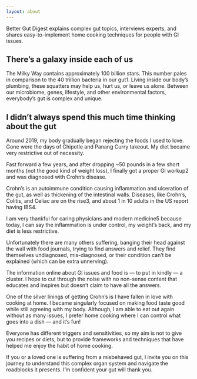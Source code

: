 ```yaml
---
layout: about
---
```


<section class="mt-15 pb-20">

Better Gut Digest explains complex gut topics, interviews experts, and shares easy-to-implement home cooking techniques for people with GI issues.

## There’s a galaxy inside each of us

The Milky Way contains approximately 100 billion stars. This number pales in comparison to the 40 trillion bacteria in our gut1. Living inside our body’s plumbing, these squatters may help us, hurt us, or leave us alone. Between our microbiome, genes, lifestyle, and other environmental factors, everybody’s gut is complex and unique.

## I didn’t always spend this much time thinking about the gut

Around 2019, my body gradually began rejecting the foods I used to love. Gone were the days of Chipotle and Panang Curry takeout. My diet became very restrictive out of necessity.

Fast forward a few years, and after dropping ~50 pounds in a few short months (not the good kind of weight loss), I finally got a proper GI workup2 and was diagnosed with Crohn’s disease.

Crohn’s is an autoimmune condition causing inflammation and ulceration of the gut, as well as thickening of the intestinal walls. Diseases, like Crohn’s, Colitis, and Celiac are on the rise3, and about 1 in 10 adults in the US report having IBS4.

I am very thankful for caring physicians and modern medicine5 because today, I can say the inflammation is under control, my weight’s back, and my diet is less restrictive.

Unfortunately there are many others suffering, banging their head against the wall with food journals, trying to find answers and relief. They find themselves undiagnosed, mis-diagnosed, or their condition can’t be explained (which can be extra unnerving).

The information online about GI issues and food is — to put in kindly — a cluster. I hope to cut through the noise with no non-sense content that educates and inspires but doesn’t claim to have all the answers.

One of the silver linings of getting Crohn’s is I have fallen in love with cooking at home. I became singularly focused on making food taste good while still agreeing with my body. Although, I am able to eat out again without as many issues, I prefer home cooking where I can control what goes into a dish — and it’s fun!

Everyone has different triggers and sensitivities, so my aim is not to give you recipes or diets, but to provide frameworks and techniques that have helped me enjoy the habit of home cooking.

If you or a loved one is suffering from a misbehaved gut, I invite you on this journey to understand this complex organ system and navigate the roadblocks it presents. I’m confident your gut will thank you.

<section class="mt-15 pb-20">